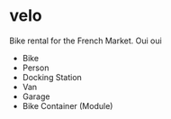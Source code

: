 # velo

Bike rental for the French Market. Oui oui

* Bike
* Person
* Docking Station
* Van
* Garage
* Bike Container (Module)
